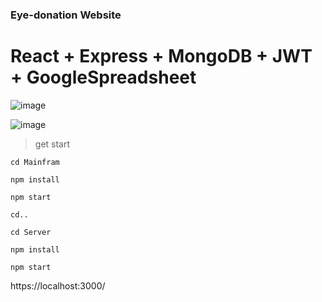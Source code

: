 ### Eye-donation Website

# React + Express + MongoDB + JWT + GoogleSpreadsheet

![image](https://user-images.githubusercontent.com/76097762/202711631-7b8228c0-1a4d-48dc-8611-721af1468421.png)


![image](https://user-images.githubusercontent.com/76097762/202712578-5a31b7ce-39b0-4daa-8493-e71dccb98c52.png)

>get start


    cd Mainfram
    
    npm install
    
    npm start 
    
    cd..

    cd Server

    npm install

    npm start

https://localhost:3000/
